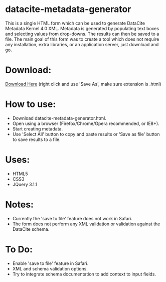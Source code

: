 datacite-metadata-generator
===========================

This is a single HTML form which can be used to generate DataCite Metadata Kernel 4.0 XML. Metadata is generated by populating text boxes and selecting values from drop-downs. The results can then be saved to a file. The main goal of this form was to create a tool which does not require any installation, extra libraries, or an application server, just download and go.

Download:
=========
[Download Here](https://raw.github.com/mpaluch/datacite-metadata-generator/master/datacite_metadata_generator.html) (right click and use 'Save As', make sure extension is .html)

How to use:
===========
- Download datacite-metadata-generator.html.
- Open using a browser (Firefox/Chrome/Opera recommended, or IE8+).
- Start creating metadata.
- Use 'Select All' button to copy and paste results or 'Save as file' button to save results to a file.

Uses:
=====
- HTML5
- CSS3
- JQuery 3.1.1

Notes:
======
- Currently the 'save to file' feature does not work in Safari.
- The form does not perform any XML validation or validation against the DataCite schema.

To Do:
======
- Enable 'save to file' feature in Safari.
- XML and schema validation options.
- Try to integrate schema documentation to add context to input fields.

